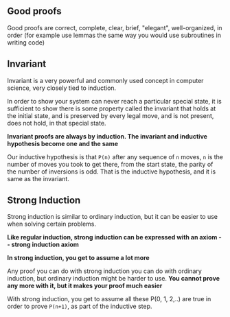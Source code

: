 ## Good proofs

Good proofs are correct, complete, clear, brief, "elegant", well-organized, in order
(for example use lemmas the same way you would use subroutines in writing code)

## Invariant

Invariant is a very powerful and commonly used concept in computer science, very closely tied to induction.

In order to show your system can never reach a particular special state, it is sufficient to show there is some property called the invariant that holds at the initial state, and is preserved by every legal move, and is not present, does not hold, in that special state.

**Invariant proofs are always by induction. The invariant and inductive hypothesis become one and the same**

Our inductive hypothesis is that `P(n)` after any sequence of `n` moves, `n` is the number of moves you took to get there, from the start state, the parity of the number of inversions is odd. That is the inductive hypothesis, and it is same as the invariant.

## Strong Induction

Strong induction is similar to ordinary induction, but it can be easier to use when solving certain problems.

**Like regular induction, strong induction can be expressed with an axiom -- strong induction axiom**

**In strong induction, you get to assume a lot more**

Any proof you can do with strong induction you can do with ordinary induction, but ordinary induction might be harder to use. **You cannot prove any more with it, but it makes your proof much easier**

With strong induction, you get to assume all these P(0, 1, 2,..) are true in order to prove `P(n+1)`, as part of the inductive step.
